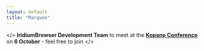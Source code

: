 ```yaml
---
layout: default
title: "Marquee"
---
```


</> <b>IridiumBrowser Development Team</b> to meet at the <b><a href="https://kopano.com/conference/" title="Kopano Conference" target="_blank">Kopano Conference</a></b> on <b>6 October</b> - feel free to join </>
